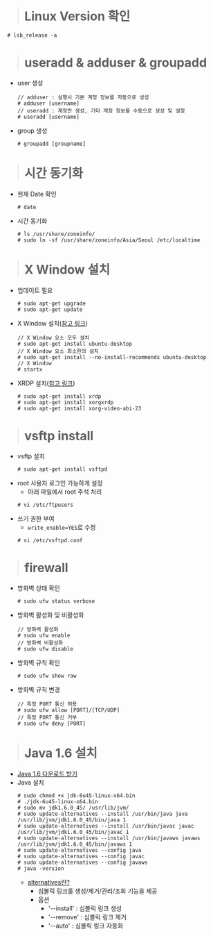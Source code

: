 > # Linux Version 확인
  ```
  # lsb_release -a
  ```

> # useradd & adduser & groupadd
  - user 생성
    ```
    // adduser : 실행시 기본 계정 정보를 자동으로 생성
    # adduser [username]
    // useradd : 계정만 생성, 기타 계정 정보를 수동으로 생성 및 설정
    # useradd [username]
    ```
  - group 생성
    ```
    # groupadd [groupname]
    ```

> # 시간 동기화
  - 현재 Date 확인
    ```
    # date
    ```
  - 시간 동기화
    ```
    # ls /usr/share/zoneinfo/
    # sudo ln -sf /usr/share/zoneinfo/Asia/Seoul /etc/localtime
    ```

> # X Window 설치
  - 업데이트 필요
    ```
    # sudo apt-get upgrade
    # sudo apt-get update
    ```
  - X Window 설치([참고 링크](https://s-engineer.tistory.com/224))
    ```
    // X Window 요소 모두 설치
    # sudo apt-get install ubuntu-desktop
    // X Window 요소 최소한의 설치
    # sudo apt-get install --no-install-recommends ubuntu-desktop
    // X Window 
    # startx
    ```
  - XRDP 설치([참고 링크](https://marcokhan.tistory.com/248))
    ```
    # sudo apt-get install xrdp
    # sudo apt-get install xorgxrdp
    # sudo apt-get install xorg-video-abi-23
    ```

> # vsftp install

  - vsftp 설치
    ```terminal
    # sudo apt-get install vsftpd
    ```
  - root 사용자 로그인 가능하게 설정
    - 아래 파일에서 root 주석 처리
    ```terminal
    # vi /etc/ftpusers
    ```
  - 쓰기 권한 부여
    - `write_enable=YES`로 수정
    ```
    # vi /etc/vsftpd.conf
    ```

> # firewall
  - 방화벽 상태 확인
    ```
    # sudo ufw status verbose
    ```
  - 방화벽 활성화 및 비활성화
    ```
    // 방화벽 활성화
    # sudo ufw enable 
    // 방화벽 비활성화
    # sudo ufw disable
    ```
  - 방화벽 규칙 확인
    ```
    # sudo ufw show raw 
    ```
  - 방화벽 규칙 변경
    ```
    // 특정 PORT 통신 허용
    # sudo ufw allow [PORT]/[TCP/UDP]
    // 특정 PORT 통신 거부
    # sudo ufw deny [PORT]
    ```

> # Java 1.6 설치
  - [Java 1.6 다운로드 받기](https://www.oracle.com/java/technologies/javase-java-archive-javase6-downloads.html)
  - Java 설치
    ```
    # sudo chmod +x jdk-6u45-linux-x64.bin
    # ./jdk-6u45-linux-x64.bin
    # sudo mv jdk1.6.0_45/ /usr/lib/jvm/
    # sudo update-alternatives --install /usr/bin/java java /usr/lib/jvm/jdk1.6.0_45/bin/java 1
    # sudo update-alternatives --install /usr/bin/javac javac /usr/lib/jvm/jdk1.6.0_45/bin/javac 1
    # sudo update-alternatives --install /usr/bin/javaws javaws /usr/lib/jvm/jdk1.6.0_45/bin/javaws 1
    # sudo update-alternatives --config java
    # sudo update-alternatives --config javac
    # sudo update-alternatives --config javaws
    # java -version
    ```
    - [alternatives란?](https://skyoo2003.github.io/post/2017/03/17/what-is-alternatives-command)
      - 심볼릭 링크를 생성/제거/관리/조회 기능을 제공
      - 옵션
        - '--install' : 심볼릭 링크 생성
        - '--remove' : 심볼릭 링크 제거
        - '--auto' : 심볼릭 링크 자동화
